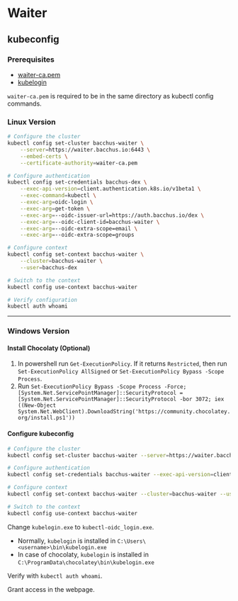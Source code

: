 # Waiter

## kubeconfig

### Prerequisites

- [waiter-ca.pem](waiter-ca.pem)
- [kubelogin](https://github.com/int128/kubelogin)

`waiter-ca.pem` is required to be in the same directory as kubectl config commands.

### Linux Version

```bash
# Configure the cluster
kubectl config set-cluster bacchus-waiter \
    --server=https://waiter.bacchus.io:6443 \
    --embed-certs \
    --certificate-authority=waiter-ca.pem

# Configure authentication
kubectl config set-credentials bacchus-dex \
    --exec-api-version=client.authentication.k8s.io/v1beta1 \
    --exec-command=kubectl \
    --exec-arg=oidc-login \
    --exec-arg=get-token \
    --exec-arg=--oidc-issuer-url=https://auth.bacchus.io/dex \
    --exec-arg=--oidc-client-id=bacchus-waiter \
    --exec-arg=--oidc-extra-scope=email \
    --exec-arg=--oidc-extra-scope=groups

# Configure context
kubectl config set-context bacchus-waiter \
    --cluster=bacchus-waiter \
    --user=bacchus-dex

# Switch to the context
kubectl config use-context bacchus-waiter

# Verify configuration
kubectl auth whoami
```

---

### Windows Version

#### Install Chocolaty (Optional)

1. In powershell run `Get-ExecutionPolicy`. If it returns `Restricted`, then run `Set-ExecutionPolicy AllSigned` or `Set-ExecutionPolicy Bypass -Scope Process`.
2. Run `Set-ExecutionPolicy Bypass -Scope Process -Force; [System.Net.ServicePointManager]::SecurityProtocol = [System.Net.ServicePointManager]::SecurityProtocol -bor 3072; iex ((New-Object System.Net.WebClient).DownloadString('https://community.chocolatey.org/install.ps1'))`

#### Configure kubeconfig

```bash
# Configure the cluster
kubectl config set-cluster bacchus-waiter --server=https://waiter.bacchus.io:6443 --embed-certs --certificate-authority=waiter-ca.pem

# Configure authentication
kubectl config set-credentials bacchus-waiter --exec-api-version=client.authentication.k8s.io/v1beta1 --exec-command=kubectl --exec-arg=oidc-login --exec-arg=get-token --exec-arg=--oidc-issuer-url=https://auth.bacchus.io/dex --exec-arg=--oidc-client-id=bacchus-waiter --exec-arg=--oidc-extra-scope=email --exec-arg=--oidc-extra-scope=groups

# Configure context
kubectl config set-context bacchus-waiter --cluster=bacchus-waiter --user=bacchus-waiter

# Switch to the context
kubectl config use-context bacchus-waiter
```

Change `kubelogin.exe` to `kubectl-oidc_login.exe`.

- Normally, `kubelogin` is installed in `C:\Users\<username>\bin\kubelogin.exe`
- In case of chocolaty, `kubelogin` is installed in `C:\ProgramData\chocolatey\bin\kubelogin.exe`

Verify with `kubectl auth whoami`.

Grant access in the webpage.
